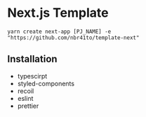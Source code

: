 # Next.js Template

```
yarn create next-app [PJ_NAME] -e "https://github.com/nbr41to/template-next"
```

## Installation

- typescirpt
- styled-components
- recoil
- eslint
- prettier

